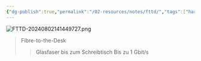 ```yaml
---
{"dg-publish":true,"permalink":"/02-resources/notes/fttd/","tags":["hardware","netzwerk"],"noteIcon":"","updated":"2025-09-05T10:12:29.521+02:00"}
---
```


![FTTD-20240802141449727.png](/img/user/02%20-%20RESOURCES/Files/IMG/FTTD-20240802141449727.png)
>Fibre-to-the-Desk
>>Glasfaser bis zum Schreibtisch
>>Bis zu 1 Gbit/s